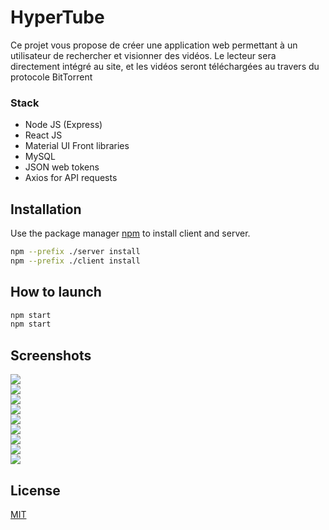 # HyperTube

Ce projet vous propose de créer une application web permettant à un utilisateur de rechercher et visionner des vidéos. Le lecteur sera directement intégré au site, et les vidéos seront téléchargées au travers du protocole BitTorrent

### Stack

* Node JS (Express)
* React JS
* Material UI Front libraries
* MySQL
* JSON web tokens
* Axios for API requests

## Installation

Use the package manager [npm](https://pip.pypa.io/en/stable/) to install  client and server.

```bash
npm --prefix ./server install
npm --prefix ./client install
```
## How to launch


```bash
npm start
npm start
```
## Screenshots

![](screenShots/1.png)</br>
![](screenShots/2.png)</br>
![](screenShots/3.png)</br>
![](screenShots/4.png)</br>
![](screenShots/5.png)</br>
![](screenShots/6.png)</br>
![](screenShots/7.png)</br>
![](screenShots/8.png)</br>
![](screenShots/10.png)</br>


## License
[MIT](https://choosealicense.com/licenses/mit/)

